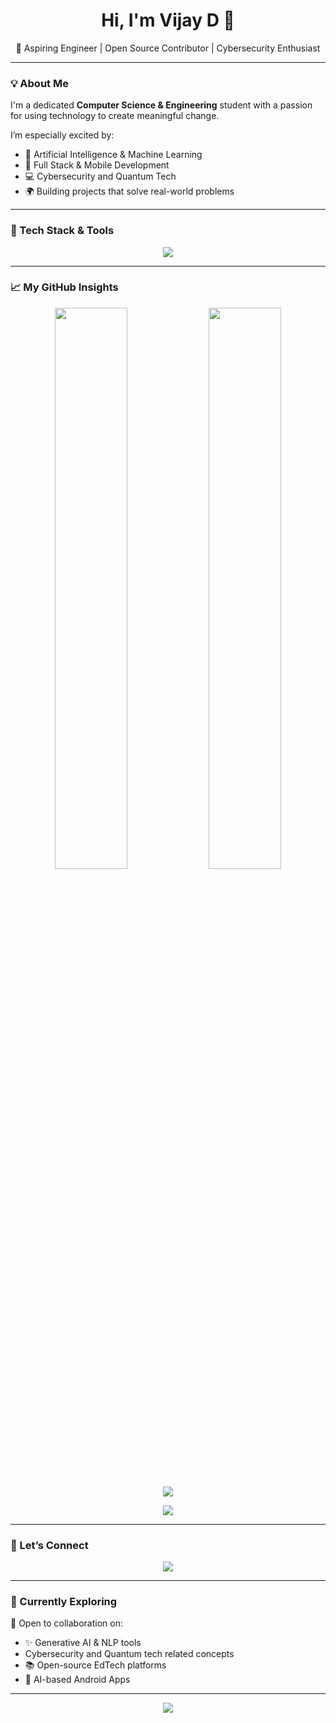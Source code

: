 <h1 align="center">Hi, I'm Vijay D 👋</h1>

<p align="center">
  🚀 Aspiring Engineer | Open Source Contributor | Cybersecurity Enthusiast
</p>

---

### 💡 About Me
I'm a dedicated **Computer Science & Engineering** student with a passion for using technology to create meaningful change.

I’m especially excited by:
- 🤖 Artificial Intelligence & Machine Learning
- 🧩 Full Stack & Mobile Development
- 💻 Cybersecurity and Quantum Tech
- 🌍 Building projects that solve real-world problems

---

### 🧰 Tech Stack & Tools

<p align="center">
  <img src="https://skillicons.dev/icons?i=java,python,php,js,html,css,firebase,git,androidstudio,vscode,eclipse,sqlite,aws" />
</p>

---

### 📈 My GitHub Insights

<p align="center">
  <img src="https://github-readme-stats.vercel.app/api?username=vijay227799&show_icons=true&theme=github_dark&hide_border=true" width="48%" />
  <img src="https://github-readme-streak-stats.herokuapp.com?user=vijay227799&theme=github-dark&hide_border=true" width="48%" />
</p>

<p align="center">
  <img src="https://github-profile-trophy.vercel.app/?username=vijay227799&theme=darkhub&no-frame=true&margin-w=15" />
</p>

<p align="center">
  <img src="https://github-readme-activity-graph.vercel.app/graph?username=vijay227799&theme=github-compact&hide_border=true"/>
</p>

---

### 🤝 Let’s Connect

<p align="center">
  <a href="https://www.linkedin.com/in/vijay-d-5b2190259">
    <img src="https://img.shields.io/badge/LinkedIn-Vijay%20D-blue?style=for-the-badge&logo=linkedin&logoColor=white"/>
  </a>
</p>

---

### 🧠 Currently Exploring

🔭 Open to collaboration on:
- ✨ Generative AI & NLP tools 
-    Cybersecurity and Quantum tech related concepts
- 📚 Open-source EdTech platforms  
- 📱 AI-based Android Apps

---

<p align="center">
  <img src="https://readme-typing-svg.demolab.com/?lines=My+Life;My+Responsibilities&center=true&width=500&height=45" />
</p>

